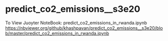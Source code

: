 # predict_co2_emissions__s3e20

To View Juoyter NoteBook:
predict_co2_emissions_in_rwanda.ipynb 
https://nbviewer.org/github/khashpavan/predict_co2_emissions__s3e20/blob/master/predict_co2_emissions_in_rwanda.ipynb
